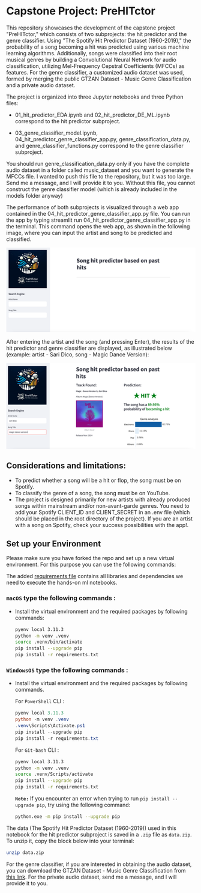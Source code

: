 # Capstone Project: PreHITctor

This repository showcases the development of the capstone project "PreHITctor," which consists of two subprojects: the hit predictor and the genre classifier. Using "The Spotify Hit Predictor Dataset (1960-2019)," the probability of a song becoming a hit was predicted using various machine learning algorithms. Additionally, songs were classified into their root musical genres by building a Convolutional Neural Network for audio classification, utilizing Mel-Frequency Cepstral Coefficients (MFCCs) as features. For the genre classifier, a customized audio dataset was used, formed by merging the public GTZAN Dataset - Music Genre Classification and a private audio dataset.

The project is organized into three Jupyter notebooks and three Python files:

- 01_hit_predictor_EDA.ipynb and 02_hit_predictor_DE_ML.ipynb correspond to the hit predictor subproject. 

- 03_genre_classifier_model.ipynb, 04_hit_predictor_genre_classifier_app.py, genre_classification_data.py, and genre_classifier_functions.py correspond to the genre classifier subproject. 

You should run genre_classification_data.py only if you have the complete audio dataset in a folder called music_dataset and you want to generate the MFCCs file. I wanted to push this file to the repository, but it was too large. Send me a message, and I will provide it to you. Without this file, you cannot construct the genre classifier model (which is already included in the models folder anyway)

The performance of both subprojects is visualized through a web app contained in the 04_hit_predictor_genre_classifier_app.py file. You can run the app by typing streamlit run 04_hit_predictor_genre_classifier_app.py in the terminal. This command opens the web app, as shown in the following image, where you can input the artist and song to be predicted and classified.

![Alt text](images/web_app_01.png)

After entering the artist and the song (and pressing Enter), the results of the hit predictor and genre classifier are displayed, as illustrated below (example: artist - Sari Dico, song - Magic Dance Version):

![Alt text](images/web_app_02.png)

## Considerations and limitations:

- To predict whether a song will be a hit or flop, the song must be on Spotify.
- To classify the genre of a song, the song must be on YouTube.
- The project is designed primarily for new artists with already produced songs within mainstream and/or non-avant-garde genres. You need to add your Spotify CLIENT_ID and CLIENT_SECRET in an .env file (which should be placed in the root directory of the project). If you are an artist with a song on Spotify, check your success possibilities with the app!.



## Set up your Environment

Please make sure you have forked the repo and set up a new virtual environment. For this purpose you can use the following commands:

The added [requirements file](requirements.txt) contains all libraries and dependencies we need to execute the hands-on ml notebooks.

### **`macOS`** type the following commands : 


- Install the virtual environment and the required packages by following commands:

    ```BASH
    pyenv local 3.11.3
    python -m venv .venv
    source .venv/bin/activate
    pip install --upgrade pip
    pip install -r requirements.txt
    ```
### **`WindowsOS`** type the following commands :

- Install the virtual environment and the required packages by following commands.

   For `PowerShell` CLI :

    ```PowerShell
    pyenv local 3.11.3
    python -m venv .venv
    .venv\Scripts\Activate.ps1
    pip install --upgrade pip
    pip install -r requirements.txt
    ```

    For `Git-bash` CLI :
  
    ```BASH
    pyenv local 3.11.3
    python -m venv .venv
    source .venv/Scripts/activate
    pip install --upgrade pip
    pip install -r requirements.txt
    ```
     **`Note:`**
    If you encounter an error when trying to run `pip install --upgrade pip`, try using the following command:

    ```Bash
    python.exe -m pip install --upgrade pip
    ```
    
The data (The Spotify Hit Predictor Dataset (1960-2019)) used in this notebook for the hit predictor subproject is saved in a `.zip` file as `data.zip`. To unzip it, copy the block below into your terminal:

```Bash
unzip data.zip
```

For the genre classifier, if you are interested in obtaining the audio dataset, you can download the GTZAN Dataset - Music Genre Classification from 
[this link](https://www.kaggle.com/datasets/andradaolteanu/gtzan-dataset-music-genre-classification). For the private audio dataset, send me a message, and I will provide it to you.